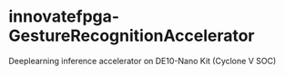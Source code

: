 # innovatefpga-GestureRecognitionAccelerator
Deeplearning inference accelerator on DE10-Nano Kit (Cyclone V SOC)

